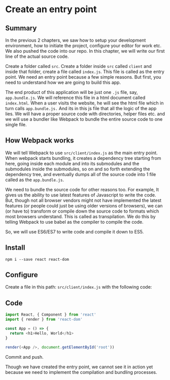 # Create an entry point

## Summary

In the previous 2 chapters, we saw how to setup your development environment,
how to initiate the project, configure your editor for work etc. We also pushed
the code into our repo. In this chapter, we will write our first line of the
actual source code.

Create a folder called `src`. Create a folder inside `src` called `client` and
inside that folder, create a file called `index.js`. This file is called as the
entry point. We need an entry point because a few simple reasons. But first, you
need to understand how we are going to build this app.

The end product of this application will be just one `.js` file, say,
`app.bundle.js`. We will reference this file in a html document called
`index.html`. When a user visits the website, he will see the html file which in
turn calls `app.bundle.js.` And its in this js file that all the logic of the
app lies. We will have a proper source code with directories, helper files etc.
and we will use a bundler like Webpack to bundle the entire source code to one
single file.

## How Webpack works

We will tell Webpack to use `src/client/index.js` as the main entry point. When
webpack starts bundling, it creates a dependency tree starting from here, going
inside each module and into its submodules and the submodules inside the
submodules, so on and so forth extending the dependency tree, and eventually
dumps all of the source code into 1 file called as the `app.bundle.js`.

We need to bundle the source code for other reasons too. For example, It gives
us the ability to use latest features of Javascript to write the code. But,
though not all browser vendors might not have implemented the latest features
(or people could just be using older versions of browsers), we can (or have to)
transform or compile down the source code to formats which most browsers
understand. This is called as transpilation. We do this by telling Webpack to
use babel as the compiler to compile the code.

So, we will use ES6/ES7 to write code and compile it down to ES5.

## Install

```shell
npm i --save react react-dom
```

## Configure

Create a file in this path: `src/client/index.js` with the following code:

## Code

```js
import React, { Component } from 'react'
import { render } from 'react-dom'

const App = () => {
  return <h1>Hello, World</h1>
}

render(<App />, document.getElementById('root'))
```

Commit and push.

Though we have created the entry point, we cannot see it in action yet because
we need to implement the compilation and bundling processes.
